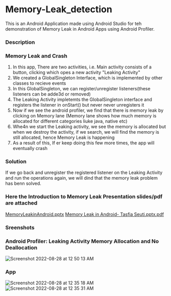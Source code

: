 # Memory-Leak_detection

This is an Android Application made using Android Studio for teh demonstration of Memory Leak in Android Apps using Android Profiler. 

### Description

### Memory Leak and Crash
1. In this app, There are two activities, i.e. Main activity consists of a button, clicking which opes a new activity "Leaking Activity"
2. We created a GlobalSingleton Interface, which is implemented by other classes to recieve events
3. In this GlobalSingleton, we can register/unregister listeners(these listeners can be adde3d or removed)
4. The Leaking Activity impletemts the GlobalSingleton interface and registers the listener in onStart() but never never unregisters it
5. Now if we see the android profiler, we find that there is memory leak by clicking on Memory lane
(Memory lane shows how much memory is allocated for different categories liuke java, native etc)
6. Whe4n we start the Leaking activity, we see the memory is allocated but when we destroy the activity, if we search, we will find the memory is still allocated, hence Memory Leak is happening
7. As a result of this, If er keep doing this few more times, the app will eventually crash

### Solution
If we go back and unregister the registered listener on the Leaking Activity and run the operations again, we will dind that the memory leak problem has benn solved.

### Here the Introduction to Memory Leak Presentation slides/pdf are attached
[MemoryLeakinAndroid.pptx](https://github.com/tasfiaSeuti/Memory-Leak_detection/files/9438513/MemoryLeakinAndroid.pptx)
[Memory Leak in Android- Tasfia Seuti.pptx.pdf](https://github.com/tasfiaSeuti/Memory-Leak_detection/files/9438514/Memory.Leak.in.Android-.Tasfia.Seuti.pptx.pdf)


### Sreenshots

### Android Profiler: Leaking Activity Memory Allocation and No Deallocation
![Screenshot 2022-08-28 at 12 50 13 AM](https://user-images.githubusercontent.com/31209824/187044120-5c0e44f4-3fae-4770-a63b-7ea1478c88a9.png)

### App
![Screenshot 2022-08-28 at 12 35 18 AM](https://user-images.githubusercontent.com/31209824/187044139-dc177692-178d-4edc-bbff-f857c7d57d4c.png)
![Screenshot 2022-08-28 at 12 35 31 AM](https://user-images.githubusercontent.com/31209824/187044140-b7101133-6afe-4009-b8c0-08762f3cdcb8.png)
